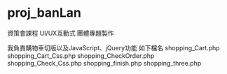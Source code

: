 # proj_banLan

資策會課程 UI/UX互動式 團體專題製作

我負責購物車切版以及JavaScript、jQuery功能
如下檔名
shopping_Cart.php
shopping_Cart_Css.php
shopping_CheckOrder.php
shopping_Check_Css.php
shopping_finish.php
shopping_three.php

